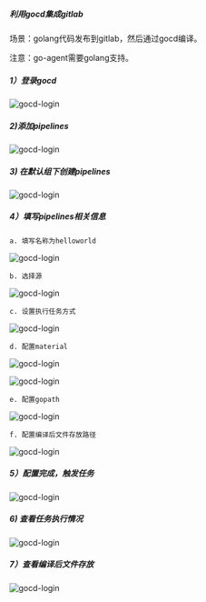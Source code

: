 <!--
author: os4uinfo
head: https://os4u.info/blog/img/sun.png
date: 2017-06-03
title: CI,CD技术
tags: CI-CD-CD
images: https://os4u.info/blog/img/sun.png
category: CI-CD-CD
status: publish
summary: 持续集成，持续部署，持续发布，提高开发效率，降低运维成本。
-->

##### 利用gocd集成gitlab

场景：golang代码发布到gitlab，然后通过gocd编译。

注意：go-agent需要golang支持。

##### 1）登录gocd
![gocd-login](https://www.os4u.info/blog/ci-cd-tools/images/gocd-login.png)

##### 2)添加pipelines
![gocd-login](https://www.os4u.info/blog/ci-cd-tools/images/gocd-add-pipeline.png)

##### 3) 在默认组下创建pipelines
![gocd-login](https://www.os4u.info/blog/ci-cd-tools/images/gocd-add-pipelines-1.png)

##### 4）填写pipelines相关信息

```
a. 填写名称为helloworld
```
![gocd-login](https://www.os4u.info/blog/ci-cd-tools/images/gocd-add-pipelines-2.png)

```
b. 选择源
```

![gocd-login](https://www.os4u.info/blog/ci-cd-tools/images/gocd-add-pipelines-3.png)

```
c. 设置执行任务方式
```
![gocd-login](https://www.os4u.info/blog/ci-cd-tools/images/gocd-add-pipelines-4.png)

```
d. 配置material
```
![gocd-login](https://www.os4u.info/blog/ci-cd-tools/images/gocd-add-pipelines-5.png)

![gocd-login](https://www.os4u.info/blog/ci-cd-tools/images/gocd-add-pipelines-6.png)

```
e. 配置gopath
```
![gocd-login](https://www.os4u.info/blog/ci-cd-tools/images/gocd-add-pipelines-7.png)

```
f. 配置编译后文件存放路径
```

![gocd-login](https://www.os4u.info/blog/ci-cd-tools/images/gocd-add-pipelines-8.png)

##### 5）配置完成，触发任务

![gocd-login](https://www.os4u.info/blog/ci-cd-tools/images/gocd-add-pipelines-9.png)

##### 6) 查看任务执行情况
![gocd-login](https://www.os4u.info/blog/ci-cd-tools/images/gocd-add-pipelines-10.png)

##### 7）查看编译后文件存放
![gocd-login](https://www.os4u.info/blog/ci-cd-tools/images/gocd-add-pipelines-11.png)